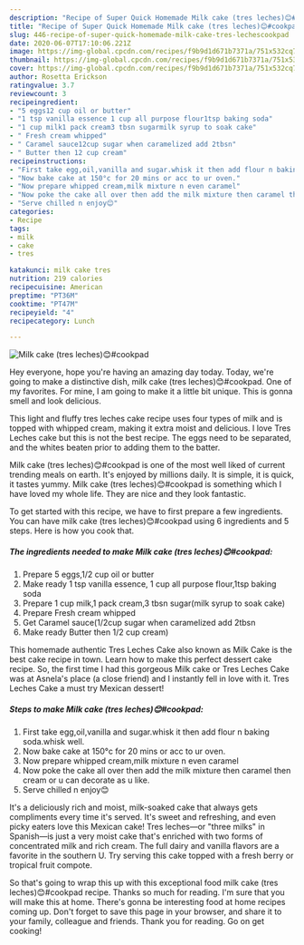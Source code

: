 ```yaml
---
description: "Recipe of Super Quick Homemade Milk cake (tres leches)😊#cookpad"
title: "Recipe of Super Quick Homemade Milk cake (tres leches)😊#cookpad"
slug: 446-recipe-of-super-quick-homemade-milk-cake-tres-lechescookpad
date: 2020-06-07T17:10:06.221Z
image: https://img-global.cpcdn.com/recipes/f9b9d1d671b7371a/751x532cq70/milk-cake-tres-leches😊cookpad-recipe-main-photo.jpg
thumbnail: https://img-global.cpcdn.com/recipes/f9b9d1d671b7371a/751x532cq70/milk-cake-tres-leches😊cookpad-recipe-main-photo.jpg
cover: https://img-global.cpcdn.com/recipes/f9b9d1d671b7371a/751x532cq70/milk-cake-tres-leches😊cookpad-recipe-main-photo.jpg
author: Rosetta Erickson
ratingvalue: 3.7
reviewcount: 3
recipeingredient:
- "5 eggs12 cup oil or butter"
- "1 tsp vanilla essence 1 cup all purpose flour1tsp baking soda"
- "1 cup milk1 pack cream3 tbsn sugarmilk syrup to soak cake"
- " Fresh cream whipped"
- " Caramel sauce12cup sugar when caramelized add 2tbsn"
- " Butter then 12 cup cream"
recipeinstructions:
- "First take egg,oil,vanilla and sugar.whisk it then add flour n baking soda.whisk well."
- "Now bake cake at 150°c for 20 mins or acc to ur oven."
- "Now prepare whipped cream,milk mixture n even caramel"
- "Now poke the cake all over then add the milk mixture then caramel then cream or u can decorate as u like."
- "Serve chilled n enjoy😊"
categories:
- Recipe
tags:
- milk
- cake
- tres

katakunci: milk cake tres 
nutrition: 219 calories
recipecuisine: American
preptime: "PT36M"
cooktime: "PT47M"
recipeyield: "4"
recipecategory: Lunch

---
```



![Milk cake (tres leches)😊#cookpad](https://img-global.cpcdn.com/recipes/f9b9d1d671b7371a/751x532cq70/milk-cake-tres-leches😊cookpad-recipe-main-photo.jpg)

Hey everyone, hope you're having an amazing day today. Today, we're going to make a distinctive dish, milk cake (tres leches)😊#cookpad. One of my favorites. For mine, I am going to make it a little bit unique. This is gonna smell and look delicious.

This light and fluffy tres leches cake recipe uses four types of milk and is topped with whipped cream, making it extra moist and delicious. I love Tres Leches cake but this is not the best recipe. The eggs need to be separated, and the whites beaten prior to adding them to the batter.

Milk cake (tres leches)😊#cookpad is one of the most well liked of current trending meals on earth. It's enjoyed by millions daily. It is simple, it is quick, it tastes yummy. Milk cake (tres leches)😊#cookpad is something which I have loved my whole life. They are nice and they look fantastic.


To get started with this recipe, we have to first prepare a few ingredients. You can have milk cake (tres leches)😊#cookpad using 6 ingredients and 5 steps. Here is how you cook that.

<!--inarticleads1-->

##### The ingredients needed to make Milk cake (tres leches)😊#cookpad:

1. Prepare 5 eggs,1/2 cup oil or butter
1. Make ready 1 tsp vanilla essence, 1 cup all purpose flour,1tsp baking soda
1. Prepare 1 cup milk,1 pack cream,3 tbsn sugar(milk syrup to soak cake)
1. Prepare  Fresh cream whipped
1. Get  Caramel sauce(1/2cup sugar when caramelized add 2tbsn
1. Make ready  Butter then 1/2 cup cream)


This homemade authentic Tres Leches Cake also known as Milk Cake is the best cake recipe in town. Learn how to make this perfect dessert cake recipe. So, the first time I had this gorgeous Milk cake or Tres Leches Cake was at Asnela&#39;s place (a close friend) and I instantly fell in love with it. Tres Leches Cake a must try Mexican dessert! 

<!--inarticleads2-->

##### Steps to make Milk cake (tres leches)😊#cookpad:

1. First take egg,oil,vanilla and sugar.whisk it then add flour n baking soda.whisk well.
1. Now bake cake at 150°c for 20 mins or acc to ur oven.
1. Now prepare whipped cream,milk mixture n even caramel
1. Now poke the cake all over then add the milk mixture then caramel then cream or u can decorate as u like.
1. Serve chilled n enjoy😊


It&#39;s a deliciously rich and moist, milk-soaked cake that always gets compliments every time it&#39;s served. It&#39;s sweet and refreshing, and even picky eaters love this Mexican cake! Tres leches—or &#34;three milks&#34; in Spanish—is just a very moist cake that&#39;s enriched with two forms of concentrated milk and rich cream. The full dairy and vanilla flavors are a favorite in the southern U. Try serving this cake topped with a fresh berry or tropical fruit compote. 

So that's going to wrap this up with this exceptional food milk cake (tres leches)😊#cookpad recipe. Thanks so much for reading. I'm sure that you will make this at home. There's gonna be interesting food at home recipes coming up. Don't forget to save this page in your browser, and share it to your family, colleague and friends. Thank you for reading. Go on get cooking!
